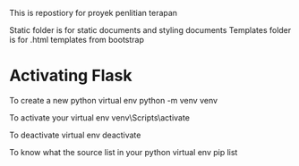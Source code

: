This is repostiory for proyek penlitian terapan

Static folder is for static documents and styling documents
Templates folder is for .html templates from bootstrap

# Activating Flask
To create a new python virtual env
python -m venv venv

To activate your virtual env
venv\Scripts\activate

To deactivate virtual env
deactivate

To know what the source list in your python virtual env
pip list